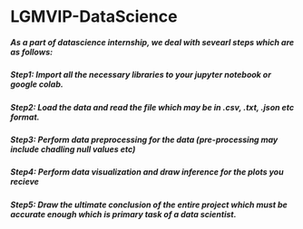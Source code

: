 # LGMVIP-DataScience
##### As a part of datascience internship, we deal with sevearl steps which are as follows:
##### Step1: Import all the necessary libraries to your jupyter notebook or google colab.
##### Step2: Load the data and read the file which may be in .csv, .txt, .json etc format.
##### Step3: Perform data preprocessing for the data (pre-processing may include chadling null values etc)
##### Step4: Perform data visualization and draw inference for the plots you recieve
##### Step5: Draw the ultimate conclusion of the entire project which must be accurate enough which is primary task of a data scientist.
